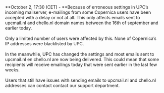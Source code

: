 **October 2, 17:30 (CET) - **Because of erroneous settings in UPC’s
incoming mailserver, e-mailings from some Copernica users have been
accepted with a delay or not at all. This only affects emails sent to
upcmail.nl and chello.nl domain names between the 16th of september and
earlier today. \
\
Only a limited number of users were affected by this. None of
Copernica’s IP addresses were blacklisted by UPC. \
\
In the meanwhile, UPC has changed the settings and most emails sent to
upcmail.nl en chello.nl are now being delivered. This could mean that
some recipients will receive emailings today that were sent earlier in
the last few weeks.\
\
Users that still have issues with sending emails to upcmail.nl and
chello.nl addresses can contact contact our support department.  
